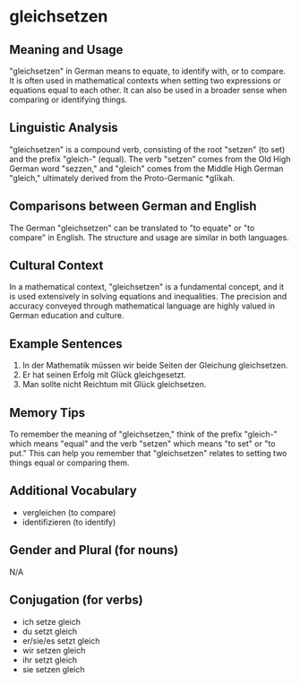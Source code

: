 # gleichsetzen
## Meaning and Usage
"gleichsetzen" in German means to equate, to identify with, or to compare. It is often used in mathematical contexts when setting two expressions or equations equal to each other. It can also be used in a broader sense when comparing or identifying things.

## Linguistic Analysis
"gleichsetzen" is a compound verb, consisting of the root "setzen" (to set) and the prefix "gleich-" (equal). The verb "setzen" comes from the Old High German word "sezzen," and "gleich" comes from the Middle High German "gleich," ultimately derived from the Proto-Germanic *glīkah.

## Comparisons between German and English
The German "gleichsetzen" can be translated to "to equate" or "to compare" in English. The structure and usage are similar in both languages.

## Cultural Context
In a mathematical context, "gleichsetzen" is a fundamental concept, and it is used extensively in solving equations and inequalities. The precision and accuracy conveyed through mathematical language are highly valued in German education and culture.

## Example Sentences
1. In der Mathematik müssen wir beide Seiten der Gleichung gleichsetzen.
2. Er hat seinen Erfolg mit Glück gleichgesetzt.
3. Man sollte nicht Reichtum mit Glück gleichsetzen.

## Memory Tips
To remember the meaning of "gleichsetzen," think of the prefix "gleich-" which means "equal" and the verb "setzen" which means "to set" or "to put." This can help you remember that "gleichsetzen" relates to setting two things equal or comparing them.

## Additional Vocabulary
- vergleichen (to compare)
- identifizieren (to identify)

## Gender and Plural (for nouns)
N/A

## Conjugation (for verbs)
- ich setze gleich
- du setzt gleich
- er/sie/es setzt gleich
- wir setzen gleich
- ihr setzt gleich
- sie setzen gleich